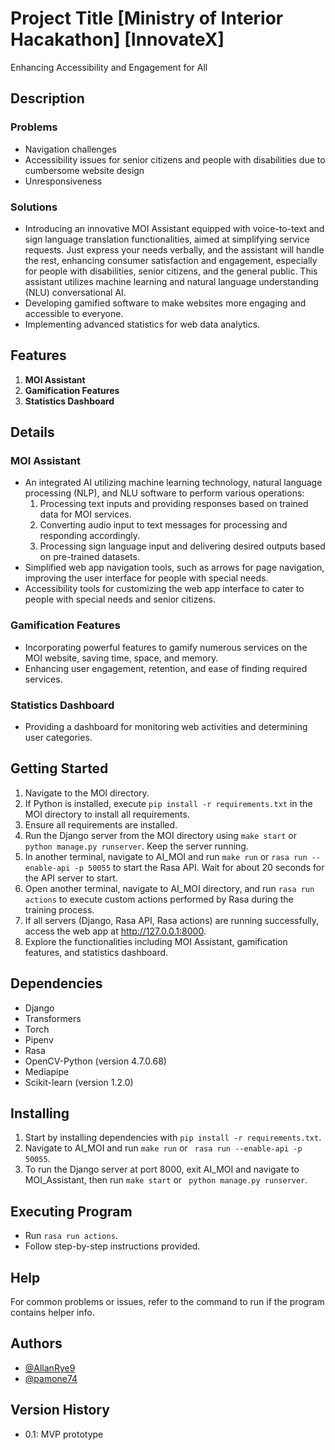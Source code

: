 # Project Title [Ministry of Interior Hacakathon] [InnovateX]
Enhancing Accessibility and Engagement for All

## Description
### Problems
- Navigation challenges
- Accessibility issues for senior citizens and people with disabilities due to cumbersome website design
- Unresponsiveness

### Solutions
- Introducing an innovative MOI Assistant equipped with voice-to-text and sign language translation functionalities, aimed at simplifying service requests. Just express your needs verbally, and the assistant will handle the rest, enhancing consumer satisfaction and engagement, especially for people with disabilities, senior citizens, and the general public. This assistant utilizes machine learning and natural language understanding (NLU) conversational AI.
- Developing gamified software to make websites more engaging and accessible to everyone.
- Implementing advanced statistics for web data analytics.

## Features
1. **MOI Assistant**
2. **Gamification Features**
3. **Statistics Dashboard**

## Details

### MOI Assistant
- An integrated AI utilizing machine learning technology, natural language processing (NLP), and NLU software to perform various operations:
    1. Processing text inputs and providing responses based on trained data for MOI services.
    2. Converting audio input to text messages for processing and responding accordingly.
    3. Processing sign language input and delivering desired outputs based on pre-trained datasets.
- Simplified web app navigation tools, such as arrows for page navigation, improving the user interface for people with special needs.
- Accessibility tools for customizing the web app interface to cater to people with special needs and senior citizens.

### Gamification Features
- Incorporating powerful features to gamify numerous services on the MOI website, saving time, space, and memory.
- Enhancing user engagement, retention, and ease of finding required services.

### Statistics Dashboard
- Providing a dashboard for monitoring web activities and determining user categories.

## Getting Started
1. Navigate to the MOI directory.
2. If Python is installed, execute `pip install -r requirements.txt` in the MOI directory to install all requirements.
3. Ensure all requirements are installed.
4. Run the Django server from the MOI directory using `make start` or `python manage.py runserver`. Keep the server running.
5. In another terminal, navigate to AI_MOI and run `make run` or `rasa run --enable-api -p 50055` to start the Rasa API. Wait for about 20 seconds for the API server to start.
6. Open another terminal, navigate to AI_MOI directory, and run `rasa run actions` to execute custom actions performed by Rasa during the training process.
7. If all servers (Django, Rasa API, Rasa actions) are running successfully, access the web app at http://127.0.0.1:8000.
8. Explore the functionalities including MOI Assistant, gamification features, and statistics dashboard.

## Dependencies
- Django
- Transformers
- Torch
- Pipenv
- Rasa
- OpenCV-Python (version 4.7.0.68)
- Mediapipe
- Scikit-learn (version 1.2.0)

## Installing
1. Start by installing dependencies with `pip install -r requirements.txt`.
2. Navigate to AI_MOI and run `make run` or ` rasa run --enable-api -p 50055`.
3. To run the Django server at port 8000, exit AI_MOI and navigate to MOI_Assistant, then run `make start` or ` python manage.py runserver`.

## Executing Program
- Run `rasa run actions`.
- Follow step-by-step instructions provided.

## Help
For common problems or issues, refer to the command to run if the program contains helper info.

## Authors
- [@AllanRye9](https://github.com/AllanRye9)
- [@pamone74](https://github.com/pamone74)

## Version History
- 0.1: MVP prototype

